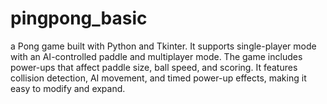 # pingpong_basic
a Pong game built with Python and Tkinter. It supports single-player mode with an AI-controlled paddle and multiplayer mode. The game includes power-ups that affect paddle size, ball speed, and scoring. It features collision detection, AI movement, and timed power-up effects, making it easy to modify and expand.
